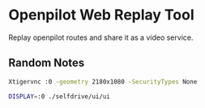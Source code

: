 # Openpilot Web Replay Tool

Replay openpilot routes and share it as a video service.

## Random Notes

```sh
Xtigervnc :0 -geometry 2180x1080 -SecurityTypes None
```

```sh
DISPLAY=:0 ./selfdrive/ui/ui
```